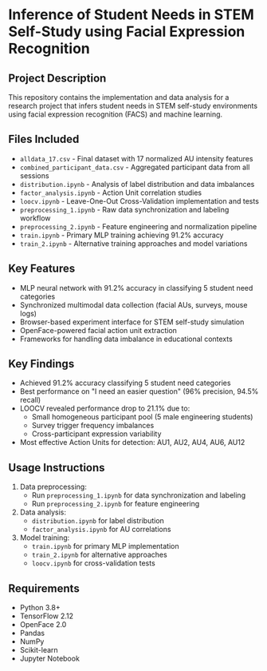 # Inference of Student Needs in STEM Self-Study using Facial Expression Recognition

## Project Description
This repository contains the implementation and data analysis for a research project that infers student needs in STEM self-study environments using facial expression recognition (FACS) and machine learning.

## Files Included
- `alldata_17.csv` - Final dataset with 17 normalized AU intensity features
- `combined_participant_data.csv` - Aggregated participant data from all sessions
- `distribution.ipynb` - Analysis of label distribution and data imbalances
- `factor_analysis.ipynb` - Action Unit correlation studies
- `loocv.ipynb` - Leave-One-Out Cross-Validation implementation and tests
- `preprocessing_1.ipynb` - Raw data synchronization and labeling workflow
- `preprocessing_2.ipynb` - Feature engineering and normalization pipeline
- `train.ipynb` - Primary MLP training achieving 91.2% accuracy
- `train_2.ipynb` - Alternative training approaches and model variations

## Key Features
- MLP neural network with 91.2% accuracy in classifying 5 student need categories
- Synchronized multimodal data collection (facial AUs, surveys, mouse logs)
- Browser-based experiment interface for STEM self-study simulation
- OpenFace-powered facial action unit extraction
- Frameworks for handling data imbalance in educational contexts

## Key Findings
- Achieved 91.2% accuracy classifying 5 student need categories
- Best performance on "I need an easier question" (96% precision, 94.5% recall)
- LOOCV revealed performance drop to 21.1% due to:
  - Small homogeneous participant pool (5 male engineering students)
  - Survey trigger frequency imbalances
  - Cross-participant expression variability
- Most effective Action Units for detection: AU1, AU2, AU4, AU6, AU12

## Usage Instructions
1. Data preprocessing:
   - Run `preprocessing_1.ipynb` for data synchronization and labeling
   - Run `preprocessing_2.ipynb` for feature engineering
2. Data analysis:
   - `distribution.ipynb` for label distribution
   - `factor_analysis.ipynb` for AU correlations
3. Model training:
   - `train.ipynb` for primary MLP implementation
   - `train_2.ipynb` for alternative approaches
   - `loocv.ipynb` for cross-validation tests

## Requirements
- Python 3.8+
- TensorFlow 2.12
- OpenFace 2.0
- Pandas
- NumPy
- Scikit-learn
- Jupyter Notebook
